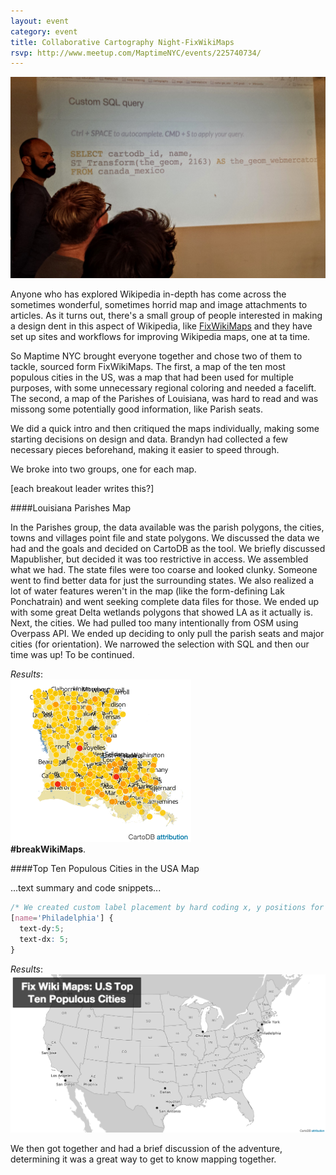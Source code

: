 ```yaml
---
layout: event
category: event
title: Collaborative Cartography Night-FixWikiMaps
rsvp: http://www.meetup.com/MaptimeNYC/events/225740734/
---
```


![Collaborative SQL](/img/2015-10-07/20151007_205519.jpg)  

Anyone who has explored Wikipedia in-depth has come across the sometimes wonderful, sometimes horrid map and image attachments to articles. As it turns out, there's a small group of people interested in making a design dent in this aspect of Wikipedia, like [FixWikiMaps](http://fixwikimaps.tumblr.com) and they have set up sites and workflows for improving Wikipedia maps, one at ta time. 

So Maptime NYC brought everyone together and chose two of them to tackle, sourced form FixWikiMaps. The first, a map of the ten most populous cities in the US, was a map that had been used for multiple purposes, with some unnecessary regional coloring and needed a facelift. The second, a map of the Parishes of Louisiana, was hard to read and was missong some potentially good information, like Parish seats. 

We did a quick intro and then critiqued the maps individually, making some starting decisions on design and data. Brandyn had collected a few necessary pieces beforehand, making it easier to speed through. 

We broke into two groups, one for each map. 

[each breakout leader writes this?]

####Louisiana Parishes Map  

In the Parishes group, the data available was the parish polygons, the cities, towns and villages point file and state polygons. We discussed the data we had and the goals and decided on CartoDB as the tool. We briefly discussed Mapublisher, but decided it was too restrictive in access. We assembled what we had. The state files were too coarse and looked clunky. Someone went to find better data for just the surrounding states. We also realized a lot of water features weren't in the map (like the form-defining Lak Ponchatrain) and went seeking complete data files for those. We ended up with some great Delta wetlands polygons that showed LA as it actually is. Next, the cities. We had pulled too many intentionally from OSM using Overpass API. We ended up deciding to only pull the parish seats and major cities (for orientation). We narrowed the selection with SQL and then our time was up! To be continued.  

*Results*:  
![](/img/2015-10-07/parishes_afterMaptime.png)  
**#breakWikiMaps**.

####Top Ten Populous Cities in the USA Map  

...text summary and code snippets...  
```css
/* We created custom label placement by hard coding x, y positions for each city */
[name='Philadelphia'] {
  text-dy:5;
  text-dx: 5;
}
```

*Results*:  
![](/img/2015-10-07/top-ten-us-populous-cities.png)

We then got together and had a brief discussion of the adventure, determining it was a great way to get to know mapping together. 



